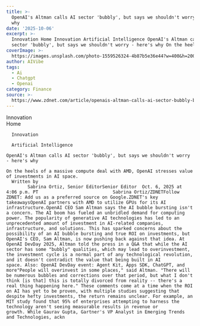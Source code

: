 ```yaml
---
title: >-
  OpenAI's Altman calls AI sector 'bubbly', but says we shouldn't worry - here's
  why
date: '2025-10-06'
excerpt: >-
  Innovation Home Innovation Artificial Intelligence OpenAI's Altman calls AI
  sector 'bubbly', but says we shouldn't worry - here's why On the heels of...
coverImage: >-
  https://images.unsplash.com/photo-1559526324-4b87b5e36e44?w=400&h=200&fit=crop&auto=format
author: AIVibe
tags:
  - Ai
  - Chatgpt
  - Openai
category: Finance
source: >-
  https://www.zdnet.com/article/openais-altman-calls-ai-sector-bubbly-but-says-we-shouldnt-worry-heres-why/
---
```

Innovation      
      Home
    
      Innovation
    
      Artificial Intelligence
       
    OpenAI's Altman calls AI sector 'bubbly', but says we shouldn't worry - here's why
     
    On the heels of a massive compute deal with AMD, OpenAI stresses value of investments in AI space.
      Written by 
            Sabrina Ortiz, Senior EditorSenior Editor  Oct. 6, 2025 at 4:06 p.m. PT                            Sabrina Ortiz/ZDNETFollow ZDNET: Add us as a preferred source on Google.ZDNET's key takeawaysOpenAI partners with AMD to utilize GPUs for its AI infrastructure.OpenAI CEO Sam Altman says the AI bubble bursting isn't a concern. The AI boom has fueled an unbridled demand for computing power. The popularity of generative AI technologies has led to an unprecedented amount of investment in AI-related companies, infrastructure, and solutions. This has sparked concerns about the possibility of an AI bubble bursting and true ROI on investments, but OpenAI's CEO, Sam Altman, is now pushing back against that idea. At OpenAI DevDay 2025, Altman told the press in a Q&A that while the AI sector has some "bubbly" qualities, which may lead to overinvestment, the investment cycle is a normal part of any technological revolution, and it doesn't contradict the value that being built in AI space. Also: OpenAI DevDay event: Agent Kit, Apps SDK, ChatGPT, and more"People will overinvest in some places," said Altman. "There will be numerous bubbles and corrections over that period, but what I don't think [is that] this is totally divorced from reality -- there's a real thing happening here." These comments come at a time when the ROI on AI has yet to be proven, with multiple studies suggesting that despite hefty investments, the return remains unclear. For example, an MIT study found that 95% of enterprises attempting to harness the technology aren't seeing measurable results in revenue or growth. While Gaurav Gupta, Gartner's VP Analyst in Emerging Trends and Technologies, ackn
